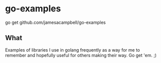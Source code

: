 # go-examples
go get github.com/jamesacampbell/go-examples

## What

Examples of libraries I use in golang frequently as a way for me to remember and hopefully useful for others making their way. Go get 'em. ;)

